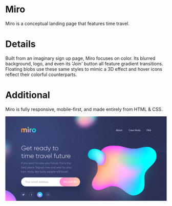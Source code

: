 # Miro
Miro is a conceptual landing page that features time travel.

# Details
Built from an imaginary sign up page, Miro focuses on color. Its blurred background, logo, and even its 'Join' button all feature gradient transitions. Floating blobs use these same styles to mimic a 3D effect and hover icons reflect their colorful counterparts. 

# Additional
Miro is fully responsive, mobile-first, and made entirely from HTML & CSS. 

![MIRO Design](/images/design.png)
